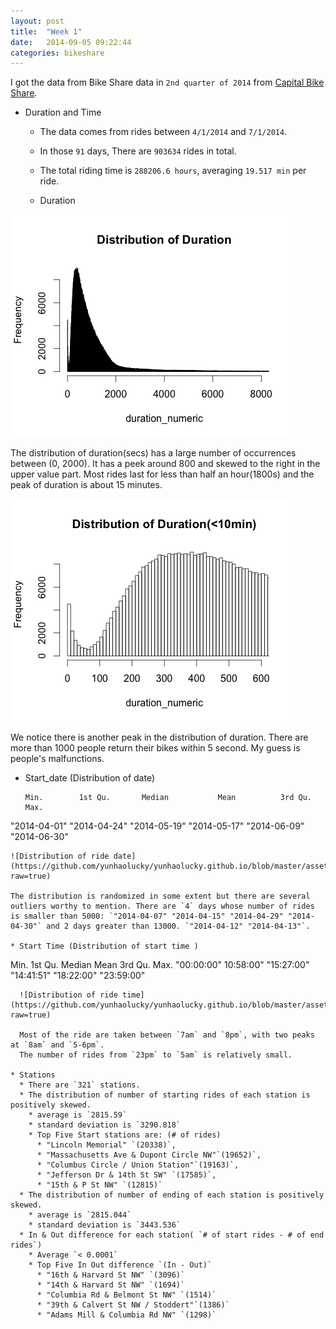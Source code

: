 ```yaml
---
layout: post
title:  "Week 1"
date:   2014-09-05 09:22:44
categories: bikeshare
---
```


I got the data from Bike Share data in `2nd quarter of 2014` from [Capital Bike Share](http://www.capitalbikeshare.com/trip-history-data).

* Duration and Time
  * The data comes from rides between `4/1/2014` and `7/1/2014`.
  * In those `91` days, There are `903634` rides in total.
  * The total riding time is `288206.6 hours`, averaging `19.517 min` per ride.


  * Duration

![Distribution of Duration](https://github.com/yunhaolucky/yunhaolucky.github.io/blob/master/assets/bikeshare/week1/distributionofduration.png?raw=true)

The distribution of duration(secs) has a large number of occurrences between (0, 2000). It has a peek around 800 and skewed to the right in the upper value part. Most rides last for less than half an hour(1800s) and the peak of duration is about 15 minutes.

![Distribution of Duration(<10 min)](https://github.com/yunhaolucky/yunhaolucky.github.io/blob/master/assets/bikeshare/week1/distributionofduration10min.png?raw=true)

We notice there is another peak in the distribution of duration. There are more than 1000 people return their bikes within 5 second. My guess is people's malfunctions.

  * Start_date (Distribution of date)

    ```
    Min.        1st Qu.       Median           Mean          3rd Qu.      Max.
"2014-04-01" "2014-04-24" "2014-05-19" "2014-05-17" "2014-06-09" "2014-06-30"
  ```
  ![Distribution of ride date](https://github.com/yunhaolucky/yunhaolucky.github.io/blob/master/assets/bikeshare/week1/distribution_of_Ride_date.png?raw=true)

  The distribution is randomized in some extent but there are several outliers worthy to mention. There are `4` days whose number of rides is smaller than 5000: `"2014-04-07" "2014-04-15" "2014-04-29" "2014-04-30"` and 2 days greater than 13000. `"2014-04-12" "2014-04-13"`.

  * Start Time (Distribution of start time )

  ```
  Min.      1st Qu.       Median      Mean    3rd Qu.     Max.
"00:00:00" 10:58:00" "15:27:00" "14:41:51" "18:22:00" "23:59:00"
```
  ![Distribution of ride time](https://github.com/yunhaolucky/yunhaolucky.github.io/blob/master/assets/bikeshare/week1/distribution_of_ride_time.png?raw=true)

  Most of the ride are taken between `7am` and `8pm`, with two peaks at `8am` and `5-6pm`.
  The number of rides from `23pm` to `5am` is relatively small.

* Stations
  * There are `321` stations.
  * The distribution of number of starting rides of each station is positively skewed.
    * average is `2815.59`
    * standard deviation is `3290.818`
    * Top Five Start stations are: (# of rides)
      * "Lincoln Memorial" `(20338)`,
      * "Massachusetts Ave & Dupont Circle NW"`(19652)`,
      * "Columbus Circle / Union Station"`(19163)`,
      * "Jefferson Dr & 14th St SW" `(17585)`,
      * "15th & P St NW" `(12815)`
  * The distribution of number of ending of each station is positively skewed.
    * average is `2815.044`
    * standard deviation is `3443.536`
  * In & Out difference for each station( `# of start rides - # of end rides`)
    * Average `< 0.0001`
    * Top Five In Out difference `(In - Out)`
      * "16th & Harvard St NW" `(3096)`
      * "14th & Harvard St NW" `(1694)`
      * "Columbia Rd & Belmont St NW" `(1514)`
      * "39th & Calvert St NW / Stoddert"`(1386)`
      * "Adams Mill & Columbia Rd NW" `(1298)`
